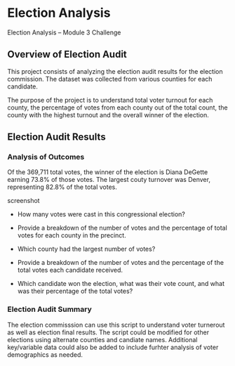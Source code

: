 # Election Analysis

Election Analysis – Module 3 Challenge


## Overview of Election Audit

This project consists of analyzing the election audit results for the election commission.   The dataset was collected from various counties for each candidate. 


The purpose of the project is to understand total voter turnout for each county, the percentage of votes from each county out of the total count, the county with the highest turnout and the overall winner of the election.


## Election Audit Results


### Analysis of Outcomes 

Of the 369,711 total votes, the winner of the election is Diana DeGette earning 73.8% of those votes.  The largest couty turnover was Denver, representing 82.8% of the total votes.


screenshot


- How many votes were cast in this congressional election?

- Provide a breakdown of the number of votes and the percentage of total votes for each county in the precinct.

- Which county had the largest number of votes?

- Provide a breakdown of the number of votes and the percentage of the total votes each candidate received.

- Which candidate won the election, what was their vote count, and what was their percentage of the total votes?



### Election Audit Summary

The election commisssion can use this script to understand voter turnerout as well as election final results.  The script could be modified for other elections using alternate counties and candiate names.  Additional key/variable data could also be added to include furhter analysis of voter demographics as needed.

